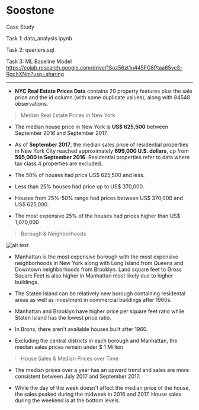 # Soostone
Case Study

Task 1: data_analysis.ipynb

Task 2: queriers.sql

Task 3: ML Baseline Model https://colab.research.google.com/drive/1Soz56zt1n445FG8Ptaa65veS-RgchXNm?usp=sharing

--------

- **NYC Real Estate Prices Data** contains 20 property features plus the sale price and the id column (with some duplicate values), along with 84548 observations.

> Median Real Estate Prices in New York

- The median house price in New York is **US$ 625,500** between September 2016 and September 2017.

- As of **September 2017**, the median sales price of residential properties in New York City reached approximately **699,000 U.S. dollars**, up from **595,000 in September 2016**. Residential properties refer to data where tax class 4 properties are excluded.

- The 50% of houses had price US$ 625,500 and less. 

- Less than 25% houses had price up to US$ 370,000.

- Houses from 25%-50% range had prices between US$ 370,000 and US$ 625,000.

- The most expensive 25% of the houses had prices higher than US$ 1,070,000

> Borough & Neighborhoods

![alt text](https://github.com/ZehraK/Soostone/blob/main/Images/borough_pricegroup.png?raw=true)

- Manhattan is the most expensive borough with the most expensive neighborhoods in New York along with Long Island from Queens and Downtown neighborhoods from Brooklyn. Land square feet to Gross Square Feet is also higher in Manhattan most likely due to higher buildings. 

- The Staten Island can be relatively new borough containing residental areas as well as investment in commercial buildings after 1960s. 

- Manhattan and Brooklyn have higher price per square feet ratio while Staten Island has the lowest price ratio.

- In Bronx, there aren't available houses built after 1960.

- Excluding the central districts in each borough and Manhattan, the median sales prices remain under $ 1 Million 

> House Sales & Median Prices over Time

- The median prices over a year has an upward trend and sales are more consistent between July 2017 and September 2017.

- While the day of the week doesn't affect the  median price of the house, the sales peaked during the midweek in 2016 and 2017. House sales during the weekend is at the bottom levels. 
